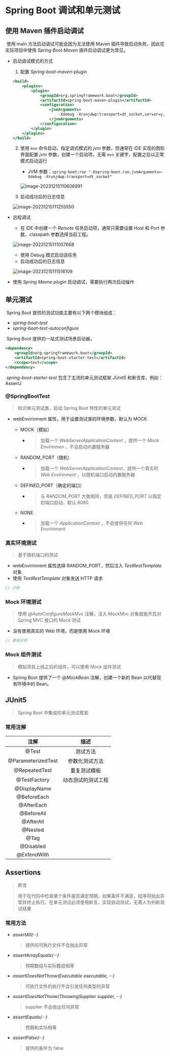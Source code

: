 # Spring Boot 调试和单元测试



## 使用 Maven  插件启动调试

​		使用 main 方法启动调试可能会因为无法使用 Maven 插件导致启动失败，因此在实际项目中使用 *Spring Boot Maven* 插件启动调试更为常见。

- 启动调试模式的方式

  1. 配置 *Spring-boot-maven-plugin* 

  ```xml
  <build>
      <plugins>
          <plugin>
              <groupId>org.springframework.boot</groupId>
              <artifactId>spring-boot-maven-plugin</artifactId>
              <configuration>
                  <jvmArguments>
                      -Xdebug -Xrunjdwp:transport=dt_socket,server=y,suspend=y,address=5005
                  </jvmArguments>
              </configuration>
          </plugin>
      </plugins>
  </build>
  ```

  2. 使用 `mvn` 命令启动，指定调式模式的 *jvm* 参数，但通常在 IDE 实现的图形界面配置 *jvm* 参数，创建一个启动项，无需 `mvn` 关键字，配置之后以正常模式启动运行

     - JVM 参数：`spring-boot:run "-Dspring-boot.run.jvmArguments=-Xdebug -Xrunjdwp:transport=dt_socket"` 

     ![image-20231215110606991](F:\Typora-note\img\image-20231215110606991.png)

  3. 启动成功后的日志信息

  ![image-20231215111255550](\Git-repository\Typora-note\img\image-20231215111255550.png)

* 远程调试

  * 在 IDE 中创建一个 *Remote* 任务启动项，通常只需要设置 Host 和 Port 参数，classpath 参数选择当前工程。

  ![image-20231215111057668](\Git-repository\Typora-note\img\image-20231215111057668.png)

  * 使用 Debug 模式启动该任务

  - 启动成功后的日志信息

  ![image-20231215111516109](\Git-repository\Typora-note\img\image-20231215111516109.png)

* 使用 *Spring Mavne plugin* 启动调试，需要执行两次启动操作



## 单元测试

​		Spring Boot 提供的测试功能主要有以下两个模块组成：
- *spring-boot-test* 
- *spring-boot-test-autoconfigure* 

​		Spring Boot 提供的一站式测试场景启动器，

```xml
<dependency>
    <groupId>org.springframework.boot</groupId>
    <artifactId>spring-boot-starter-test</artifactId>
    <scope>test</scope>
</dependency>
```

​		*spring-boot-starter-test* 包含了主流的单元测试框架  *JUnit5* 和断言库，例如：AssertJ



### @SpringBootTest

> 标识单元测试类，启动 Spring Boot 特性的单元测试

- webEnvirinment 属性，用于设置测试类的环境参数，默认为 MOCK

  - MOCK（模拟）

    - > 加载一个 *WebServerApplicationContext* ，提供一个 *Mock Envirinmen* ，不会启动内置服务器

  - RANDOM_PORT（随机）

    - > 加载一个 *WebServerApplicationContext*，提供一个真实的 *Web Envirinment* ，以随机端口启动内置服务器 

  - DEFINED_PORT（确定的端口）

    - > 与 *RANDOM_PORT* 大致相同，但是 *DEFINED_PORT* 以指定的端口启动，默认 8080

  - NONE

    - > 加载一个 *ApplicationContext* ，不会提供任何  *Web Envirinment* 



### 真实环境测试

> 基于随机端口的测试

* webEnvirinment 属性选择 RANDOM_PORT，然后注入 *TestRestTemplate* 对象
* 使用 *TestRestTemplate* 对象发送 HTTP 请求

```java
// 示例

```



### Mock 环境测试

> 使用 *@AutoConfigureMockMvc* 注解，注入 MockMvc 对象就能开启对 Spring MVC 接口的 Mock 测试

+ 没有使用真实的 Web 环境，而是使用 Mock 环境

```java
// 使用示例

```



### Mock 组件测试

> 模拟项目上线之后的组件，可以使用 Mock 组件测试

* Spring Boot 提供了一个 *@MockBean* 注解，创建一个新的 Bean 以代替现有环境中的 Bean。



## JUnit5 

> Spring Boot 中集成的单元测试框架



### 常用注解

| 注解  |          描述          |
| :---: | :------------------: |
| @Test | 测试方法 |
|@ParameterizedTest|参数化测试方法|
|@RepeatedTest|重复测试模板|
|@TestFactory|动态测试的测试工程|
|@DisplayName||
|@BeforeEach||
|@AfterEach||
|@BeforeAll||
|@AfterAll||
|@Nested||
|@Tag||
|@Disabled||
|@*ExtendWith*||



## Assertions

> 断言
>
> ​		用于在代码中检查某个条件是否满足预期。如果条件不满足，程序将抛出异常并终止执行。在单元测试必须使用断言，实现自动测试，无需人为判断测试结果



### 常用方法

* *assertAll(···)* 

  > 提供的可执行文件不会抛出异常

* *assertArrayEquals(···)* 

  > 预期数组与实际数组相等

* *assertDoesNotThrow(Executable executable, ···)*  

  > 可执行文件的执行不会引发任何类型的异常

* *assertDoesNotThrow(ThrowingSupplier<T> supplier, ···)* 

  > supplier 不会抛出任何异常

* *assertEquals(···)* 

  > 预期和实际相等

* *assertFalse(···)* 

  > 提供的条件为 false
